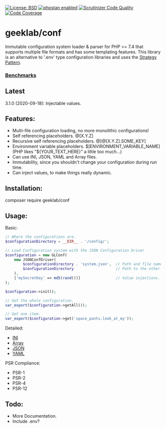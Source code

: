 [![License: BSD](https://img.shields.io/badge/License-BSD-yellow.svg)](https://opensource.org/licenses/BSD-3-Clause)
[![phpstan enabled](https://img.shields.io/badge/phpstan-enabled-green.svg)](https://github.com/phpstan/phpstan)
[![Scrutinizer Code Quality](https://scrutinizer-ci.com/g/ellisgl/GeekLab-Conf/badges/quality-score.png?b=release)](https://scrutinizer-ci.com/g/ellisgl/GeekLab-Conf/?branch=release)
[![Code Coverage](https://scrutinizer-ci.com/g/ellisgl/GeekLab-Conf/badges/coverage.png?b=release)](https://scrutinizer-ci.com/g/ellisgl/GeekLab-Conf/?branch=release)

# geeklab/conf
Immutable configuration system loader & parser for PHP >= 7.4 that supports multiple file formats and has some templating features.
This library is an alternative to '.env' type configuration libraries and uses the [Strategy Pattern](https://designpatternsphp.readthedocs.io/en/latest/Behavioral/Strategy/README.html). 

### [Benchmarks](https://github.com/ellisgl/php-benchmarks/blob/master/results/Confs.md)

## Latest
3.1.0 (2020-09-18): Injectable values.

## Features:
* Multi-file configuration loading, no more monolithic configurations!
* Self referencing placeholders. @[X.Y.Z]
* Recursive self referencing placeholders. @[@[X.Y.Z].SOME_KEY]
* Environment variable placeholders. $[ENVIRONMENT_VARIABLE_NAME] (PHP likes "${YOUR_TEXT_HERE}" a little too much...)
* Can use INI, JSON, YAML and Array files.
* Immutability, since you shouldn't change your configuration during run time.
* Can inject values, to make things really dynamic.

## Installation:
composer require geeklab/conf

## Usage:
Basic:
```PHP
// Where the configurations are.
$configurationDirectory = __DIR__ . '/config/';

// Load Configuration system with the JSON Configuration Driver 
$configuration = new GLConf(
    new JSONConfDriver(
        $configurationDirectory . 'system.json',  // Path and file name of main (top level) configuration.
        $configurationDirectory                   // Path to the other configuration files. 
    ),
    ['mySecretKey' => md5(rand())]                // Value injections.
);

$configuration->init();

// Get the whole configuration.
var_export($configuration->getAll());

// Get one item.
var_export($configuration->get('space_pants.look_at_my'));
```

Detailed:
* [INI](/docs/INI.md)
* [Array](/docs/Array.md)
* [JSON](/docs/JSON.md)
* [YAML](/docs/YAML.md)

PSR Compliance:
* PSR-1
* PSR-2
* PSR-4
* PSR-12

## Todo:
* More Documentation.
* Include .env?

